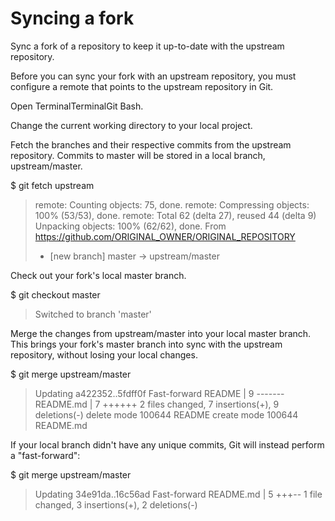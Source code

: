 # Syncing a fork

Sync a fork of a repository to keep it up-to-date with the upstream repository.

Before you can sync your fork with an upstream repository, you must configure a remote that points to the upstream repository in Git.

Open TerminalTerminalGit Bash.

Change the current working directory to your local project.

Fetch the branches and their respective commits from the upstream repository. Commits to master will be stored in a local branch, upstream/master.

$ git fetch upstream
> remote: Counting objects: 75, done.
> remote: Compressing objects: 100% (53/53), done.
> remote: Total 62 (delta 27), reused 44 (delta 9)
> Unpacking objects: 100% (62/62), done.
> From https://github.com/ORIGINAL_OWNER/ORIGINAL_REPOSITORY
>  * [new branch]      master     -> upstream/master

Check out your fork's local master branch.

$ git checkout master
> Switched to branch 'master'

Merge the changes from upstream/master into your local master branch. This brings your fork's master branch into sync with the upstream repository, without losing your local changes.

$ git merge upstream/master
> Updating a422352..5fdff0f
> Fast-forward
>  README                    |    9 -------
>  README.md                 |    7 ++++++
>  2 files changed, 7 insertions(+), 9 deletions(-)
>  delete mode 100644 README
>  create mode 100644 README.md

If your local branch didn't have any unique commits, Git will instead perform a "fast-forward":

$ git merge upstream/master
> Updating 34e91da..16c56ad
> Fast-forward
>  README.md                 |    5 +++--
>  1 file changed, 3 insertions(+), 2 deletions(-)

